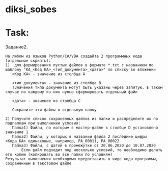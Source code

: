 # diksi_sobes
# Task:
Задание2.

	На любом из языков Python/C#/VBA создайте 2 программных кода (отдельные скрипты):
	1)  для формирования пустых файлов в формате *.txt с названием по шаблону "КА_<Код КА>_<тип_документа>_<дата>" по списку во вложении
	   <Код КА> - значение из столбца А

	   <тип_документа> - значение из столбца B. 
	   !Значения типа документа могут быть указаны через запятую, в таком случае по каждому из них нужно сформировать отдельный файл

	   <дата> - значение из столбца C

	   Сохраните эти файлы в отдельную папку

	2) Получите список сохраненных файлов из папки и распределите их по подпапкам при выполнении условия:
	   Папка1) Файлы, по которым в мастер-файле в столбце D установлено значение 1
	   Папка2) Файлы, у которых в названии файла 2 последние цифры <Кода_КА> одинаковые, например, PA_00011, PA_00022
	   Папка3) Файлы, с датой в промежутке от 20.06.2020 до 10.07.2020
		   Если файл подходит под несколько условий, то необходимо делать его копию (копировать во все папки по условиям)
	Результат выполнения необходимо предоставить в виде кода программы, сохраненным в текстовом файле


